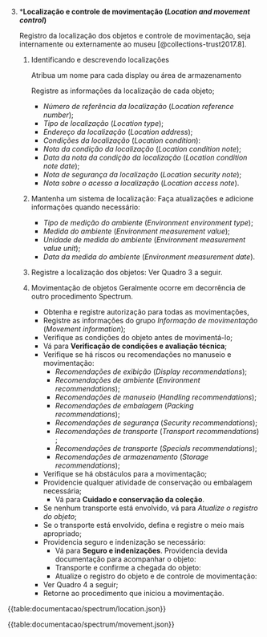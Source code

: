 3.  \***Localização e controle de movimentação (_Location and movement control_)**

    Registro da localização dos objetos e controle de movimentação, seja internamente ou externamente ao museu [@collections-trust2017.8].

    1.  Identificando e descrevendo localizações

        Atribua um nome para cada display ou área de armazenamento

        Registre as informações da localização de cada objeto;

        - _Número de referência da localização_ (_Location reference number_);
        - _Tipo de localização_ (_Location type_);
        - _Endereço da localização_ (_Location address_);
        - _Condições da localização_ (_Location condition_):
        - _Nota da condição da localização_ (_Location condition note_);
        - _Data da nota da condição da localização_ (_Location condition note date_);
        - _Nota de segurança da localização_ (_Location security note_);
        - _Nota sobre o acesso a localização_ (_Location access note_).

    2.  Mantenha um sistema de localização:
        Faça atualizações e adicione informações quando necessário:

        - _Tipo de medição do ambiente_ (_Environment environment type_);
        - _Medida do ambiente_ (_Environment measurement value_);
        - _Unidade de medida do ambiente_ (_Environment measurement value unit_);
        - _Data da medida do ambiente_ (_Environment measurement date_).

    3.  Registre a localização dos objetos:
        Ver Quadro 3 a seguir.

    4.  Movimentação de objetos
        Geralmente ocorre em decorrência de outro procedimento Spectrum.
        -  Obtenha e registre autorização para todas as movimentações,
        -  Registre as informações do grupo _Informação de movimentação_ (_Movement information_);
        -  Verifique as condições do objeto antes de movimentá-lo;
        -  Vá para **Verificação de condições e avaliação técnica**;
        -  Verifique se há riscos ou recomendações no manuseio e movimentação:
            - _Recomendações de exibição_ (_Display recommendations_);
            - _Recomendações de ambiente_ (_Environment recommendations_);
            - _Recomendações de manuseio_ (_Handling recommendations_);
            - _Recomendações de embalagem_ (_Packing recommendations_);
            - _Recomendações de segurança_ (_Security recommendations_);
            - _Recomendações de transporte_ (_Transport recommendations_) ;
            - _Recomendações de transporte_ (_Specials recommendations_);
            - _Recomendações de armazenamento_ (_Storage recommendations_);
        -  Verifique se há obstáculos para a movimentação;
        -  Providencie qualquer atividade de conservação ou embalagem necessária;
            - Vá para **Cuidado e conservação da coleção**.
        -  Se nenhum transporte está envolvido, vá para _Atualize o registro do objeto_;
        -  Se o transporte está envolvido, defina e registre o meio mais apropriado;
        -  Providencia seguro e indenização se necessário:
            -  Vá para **Seguro e indenizações**.
                Providencia devida documentação para acompanhar o objeto:
            -  Transporte e confirme a chegada do objeto:
            -  Atualize o registro do objeto e de controle de movimentação:
        -  Ver Quadro 4 a seguir;
        -  Retorne ao procedimento que iniciou a movimentação.

{{table:documentacao/spectrum/location.json}}

{{table:documentacao/spectrum/movement.json}}
